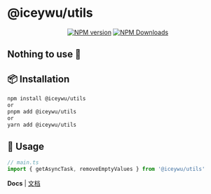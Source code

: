 # @iceywu/utils

<p align="center">
<a href="https://www.npmjs.com/package/@iceywu/utils" target="__blank"><img src="https://img.shields.io/npm/v/@iceywu/utils?color=a1b858&label=" alt="NPM version"></a>
<a href="https://www.npmjs.com/package/@iceywu/utils" target="__blank"><img alt="NPM Downloads" src="https://img.shields.io/npm/dm/@iceywu/utils?color=50a36f&label="></a>
</p>

## Nothing to use 🧪

## 📦 Installation

```bash
npm install @iceywu/utils
or
pnpm add @iceywu/utils
or
yarn add @iceywu/utils
```

## 🦄 Usage

```ts
// main.ts
import { getAsyncTask, removeEmptyValues } from '@iceywu/utils'
```

**Docs** | [文档](./docs/base.md)
